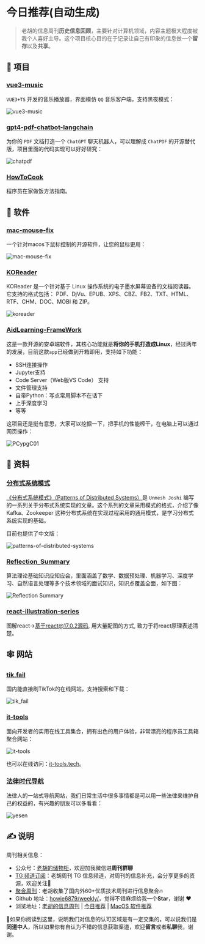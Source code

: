 # 今日推荐(自动生成)

> 老胡的信息周刊**历史信息回顾**，主要针对计算机领域，内容主题极大程度被我个人喜好主导。这个项目核心目的在于记录让自己有印象的信息做一个**留存**以及**共享**。


## 🎯 项目 

### [vue3-music](https://github.com/SmallRuralDog/vue3-music)

`VUE3+TS` 开发的音乐播放器，界面模仿 `QQ` 音乐客户端，支持黑夜模式：

![vue3-music](https://images-1252557999.file.myqcloud.com/uPic/vue3-music.png) 

### [gpt4-pdf-chatbot-langchain](https://github.com/mayooear/gpt4-pdf-chatbot-langchain)

为你的 `PDF` 文档打造一个 `ChatGPT` 聊天机器人，可以理解成 `ChatPDF` 的开源替代版，项目里面的代码实现可以好好研究：

![chatpdf](https://images-1252557999.file.myqcloud.com/uPic/chatpdf.jpg) 

### [HowToCook](https://github.com/Anduin2017/HowToCook)

程序员在家做饭方法指南。 

## 🤖 软件 

### [mac-mouse-fix](https://github.com/noah-nuebling/mac-mouse-fix)

一个针对macos下鼠标控制的开源软件，让您的鼠标更用：

![mac-mouse-fix](https://images-1252557999.file.myqcloud.com/uPic/mac-mouse-fix.jpg) 

### [KOReader](https://github.com/koreader/koreader)

KOReader 是一个针对基于 Linux 操作系统的电子墨水屏幕设备的文档阅读器。它支持的格式包括： PDF、DjVu、EPUB、XPS、CBZ、FB2、TXT、HTML、RTF、CHM、DOC、MOBI 和 ZIP。

![koreader](https://images-1252557999.file.myqcloud.com/uPic/koreader.jpg) 

### [AidLearning-FrameWork](https://github.com/aidlearning/AidLearning-FrameWork)

这是一款开源的安卓端软件，其核心功能就是**将你的手机打造成Linux**，经过两年的发展，目前这款`app`已经做到开箱即用，支持如下功能：

- SSH连接操作
- Jupyter支持
- Code Server（Web版VS Code） 支持
- 文件管理支持
- 自带Python：写点常用脚本不在话下
- 上手深度学习
- 等等

这项目还是挺有意思，大家可以挖掘一下，把手机的性能榨干，在电脑上可以通过网页操作：

![PCypgC01](https://images-1252557999.file.myqcloud.com/uPic/PCypgC01.png) 

## 👀 资料 

### [分布式系统模式](https://github.com/dreamhead/patterns-of-distributed-systems)

[《分布式系统模式》（Patterns of Distributed Systems）](https://martinfowler.com/articles/patterns-of-distributed-systems/)是 `Unmesh Joshi` 编写的一系列关于分布式系统实现的文章。这个系列的文章采用模式的格式，介绍了像 Kafka、Zookeeper 这种分布式系统在实现过程采用的通用模式，是学习分布式系统实现的基础。

目前也提供了中文版：

![patterns-of-distributed-systems](https://images-1252557999.file.myqcloud.com/uPic/ZlA2Zu.png) 

### [Reflection_Summary](https://github.com/sladesha/Reflection_Summary)

算法理论基础知识应知应会，里面涵盖了数学、数据预处理、机器学习、深度学习、自然语言处理等多个技术领域的面试知识，知识点覆盖全面，如下图：

![Reflection Summary](https://images-1252557999.file.myqcloud.com/uPic/WpauDu.png) 

### [react-illustration-series](https://github.com/7kms/react-illustration-series)

图解react->基于react@17.0.2源码, 用大量配图的方式, 致力于将react原理表述清楚。 

## 🕸 网站 

### [tik.fail](https://tik.fail/browse)

国内能直接刷TikTok的在线网站，支持搜索和下载：

![tik_fail](https://images-1252557999.file.myqcloud.com/uPic/tik_fail.jpg) 

### [it-tools](https://it-tools.tech/)

面向开发者的实用在线工具集合，拥有出色的用户体验，非常漂亮的程序员工具箱聚合网站：

![it-tools](https://images-1252557999.file.myqcloud.com/uPic/it-tools.jpg)

也可以在线访问：[it-tools.tech](https://it-tools.tech/)。 

### [法律时代导航](https://yesen.cn/)

法律人的一站式导航网站，我们日常生活中很多事情都是可以用一些法律来维护自己的权益的，有兴趣的朋友可以多看看：

![yesen](https://images-1252557999.file.myqcloud.com/uPic/yesen.jpg) 

## ✍️ 说明

周刊相关信息：

- 公众号：[老胡的储物柜](https://images-1252557999.file.myqcloud.com/uPic/ETIbMe.jpg)，欢迎加我微信进**周刊群聊**
- [TG 频道订阅](https://t.me/howie_weekly)：老胡周刊 TG 信息频道，对周刊的信息补充，会分享更多的资源，欢迎关注👏
- [聚合周刊](https://www.fre321.com/weekly)：老胡收集了国内外60+优质技术周刊进行信息聚合🔥
- Github 地址：[howie6879/weekly/](https://github.com/howie6879/weekly/)，觉得不错麻烦给我一个**Star**，谢谢 ❤️
- 浏览地址：[老胡的信息周刊](https://weekly.howie6879.com) | [今日推荐](https://weekly.howie6879.com/recommend/index.html) | [MacOS 软件推荐](https://weekly.howie6879.com/soft/mac.html)

🙌如果你阅读到这里，说明我们对信息的认可区域是有一定交集的，可以说我们是**同道中人**，所以如果你有自认为不错的信息获取渠道，欢迎**留言**或者**私聊**我，谢谢。